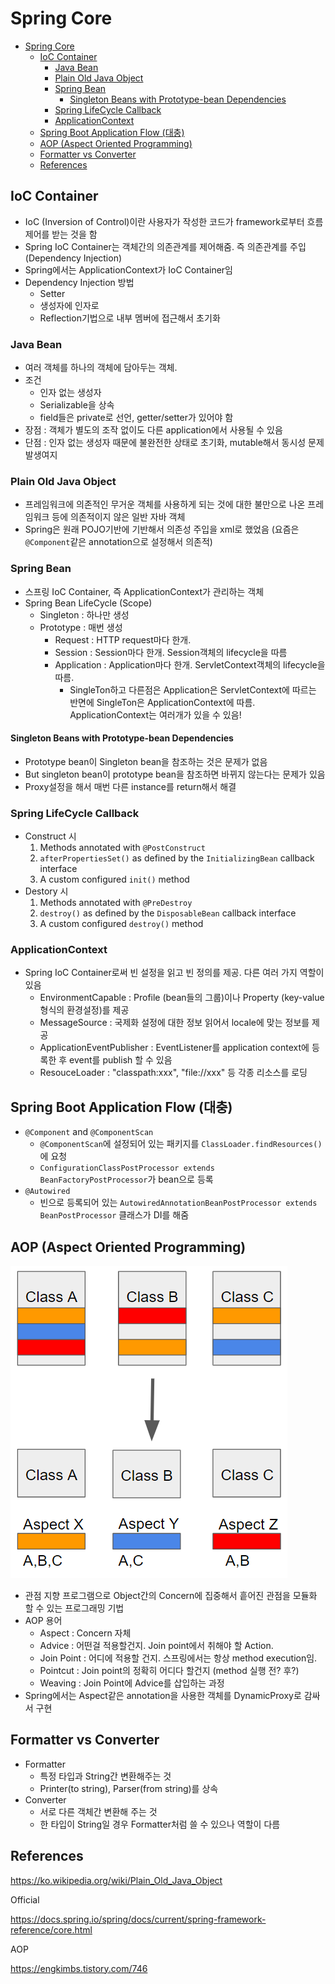 # Spring Core

- [Spring Core](#spring-core)
  - [IoC Container](#ioc-container)
    - [Java Bean](#java-bean)
    - [Plain Old Java Object](#plain-old-java-object)
    - [Spring Bean](#spring-bean)
      - [Singleton Beans with Prototype-bean Dependencies](#singleton-beans-with-prototype-bean-dependencies)
    - [Spring LifeCycle Callback](#spring-lifecycle-callback)
    - [ApplicationContext](#applicationcontext)
  - [Spring Boot Application Flow (대충)](#spring-boot-application-flow-%eb%8c%80%ec%b6%a9)
  - [AOP (Aspect Oriented Programming)](#aop-aspect-oriented-programming)
  - [Formatter vs Converter](#formatter-vs-converter)
  - [References](#references)

## IoC Container

- IoC (Inversion of Control)이란 사용자가 작성한 코드가 framework로부터 흐름 제어를 받는 것을 함
- Spring IoC Container는 객체간의 의존관계를 제어해줌. 즉 의존관계를 주입 (Dependency Injection)
- Spring에서는 ApplicationContext가 IoC Container임
- Dependency Injection 방법
  - Setter
  - 생성자에 인자로
  - Reflection기법으로 내부 멤버에 접근해서 초기화

### Java Bean

- 여러 객체를 하나의 객체에 담아두는 객체.
- 조건
  - 인자 없는 생성자
  - Serializable을 상속
  - field들은 private로 선언, getter/setter가 있어야 함
- 장점 : 객체가 별도의 조작 없이도 다른 application에서 사용될 수 있음
- 단점 : 인자 없는 생성자 때문에 불완전한 상태로 초기화, mutable해서 동시성 문제 발생여지

### Plain Old Java Object

- 프레임워크에 의존적인 무거운 객체를 사용하게 되는 것에 대한 불만으로 나온 프레임워크 등에 의존적이지 않은 일반 자바 객체
- Spring은 원래 POJO기반에 기반해서 의존성 주입을 xml로 했었음 (요즘은 `@Component`같은 annotation으로 설정해서 의존적)

### Spring Bean

- 스프링 IoC Container, 즉 ApplicationContext가 관리하는 객체
- Spring Bean LifeCycle (Scope)
  - Singleton : 하나만 생성
  - Prototype : 매번 생성
    - Request : HTTP request마다 한개.
    - Session : Session마다 한개. Session객체의 lifecycle을 따름
    - Application : Application마다 한개. ServletContext객체의 lifecycle을 따름.
      - SingleTon하고 다른점은 Application은 ServletContext에 따르는 반면에 SingleTon은 ApplicationContext에 따름. ApplicationContext는 여러개가 있을 수 있음!

#### Singleton Beans with Prototype-bean Dependencies

- Prototype bean이 Singleton bean을 참조하는 것은 문제가 없음
- But singleton bean이 prototype bean을 참조하면 바뀌지 않는다는 문제가 있음
- Proxy설정을 해서 매번 다른 instance를 return해서 해결

### Spring LifeCycle Callback

- Construct 시
  1. Methods annotated with `@PostConstruct`
  2. `afterPropertiesSet()` as defined by the `InitializingBean` callback interface
  3. A custom configured `init()` method
- Destory 시
  1. Methods annotated with `@PreDestroy`
  2. `destroy()` as defined by the `DisposableBean` callback interface
  3. A custom configured `destroy()` method

### ApplicationContext

- Spring IoC Container로써 빈 설정을 읽고 빈 정의를 제공. 다른 여러 가지 역할이 있음
  - ​EnvironmentCapable : Profile (bean들의 그룹)이나 Property (key-value형식의 환경설정)를 제공
  - MessageSource : 국제화 설정에 대한 정보 읽어서 locale에 맞는 정보를 제공
  - ApplicationEventPublisher : EventListener를 application context에 등록한 후 event를 publish 할 수 있음
  - ResouceLoader : "classpath:xxx", "file://xxx" 등 각종 리소스를 로딩

## Spring Boot Application Flow (대충)

- `@Component` and `@ComponentScan`
  - `@ComponentScan`에 설정되어 있는 패키지를 `ClassLoader.findResources()`에 요청
  - `​ConfigurationClassPostProcessor​ extends ​BeanFactoryPostProcessor​`가 bean으로 등록
- `@Autowired`
  - 빈으로 등록되어 있는 `AutowiredAnnotationBeanPostProcessor​ extends BeanPostProcessor` 클래스가 DI를 해줌

## AOP (Aspect Oriented Programming)

![spring-aop](./img/spring-aop.png)

- 관점 지향 프로그램으로 Object간의 Concern에 집중해서 흩어진 관점을 모듈화 할 수 있는 프로그래밍 기법
- AOP 용어
  - Aspect : Concern 자체
  - Advice : 어떤걸 적용할건지. Join point에서 취해야 할 Action.
  - Join Point : 어디에 적용할 건지. 스프링에서는 항상 method execution임.
  - Pointcut : Join point의 정확히 어디다 할건지 (method 실행 전? 후?)
  - Weaving : Join Point에 Advice를 삽입하는 과정
- Spring에서는 Aspect같은 annotation을 사용한 객체를 DynamicProxy로 감싸서 구현

## Formatter vs Converter

- Formatter
  - 특정 타입과 String간 변환해주는 것
  - Printer(to string), Parser(from string)를 상속
- Converter
  - 서로 다른 객체간 변환해 주는 것
  - 한 타입이 String일 경우 Formatter처럼 쓸 수 있으나 역할이 다름

## References

https://ko.wikipedia.org/wiki/Plain_Old_Java_Object

Official

https://docs.spring.io/spring/docs/current/spring-framework-reference/core.html

AOP

https://engkimbs.tistory.com/746